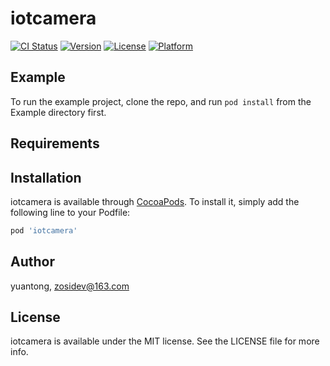 # iotcamera

[![CI Status](https://img.shields.io/travis/yuantong/iotcamera.svg?style=flat)](https://travis-ci.org/yuantong/iotcamera)
[![Version](https://img.shields.io/cocoapods/v/iotcamera.svg?style=flat)](https://cocoapods.org/pods/iotcamera)
[![License](https://img.shields.io/cocoapods/l/iotcamera.svg?style=flat)](https://cocoapods.org/pods/iotcamera)
[![Platform](https://img.shields.io/cocoapods/p/iotcamera.svg?style=flat)](https://cocoapods.org/pods/iotcamera)

## Example

To run the example project, clone the repo, and run `pod install` from the Example directory first.

## Requirements

## Installation

iotcamera is available through [CocoaPods](https://cocoapods.org). To install
it, simply add the following line to your Podfile:

```ruby
pod 'iotcamera'
```

## Author

yuantong, zosidev@163.com

## License

iotcamera is available under the MIT license. See the LICENSE file for more info.

